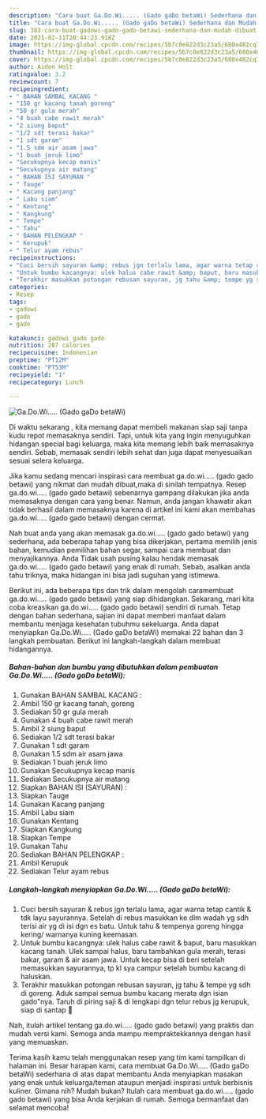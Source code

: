 ```yaml
---
description: "Cara buat Ga.Do.Wi..... (Gado gaDo betaWi) Sederhana dan Mudah Dibuat"
title: "Cara buat Ga.Do.Wi..... (Gado gaDo betaWi) Sederhana dan Mudah Dibuat"
slug: 383-cara-buat-gadowi-gado-gado-betawi-sederhana-dan-mudah-dibuat
date: 2021-02-11T20:44:23.918Z
image: https://img-global.cpcdn.com/recipes/5b7c0e822d3c23a5/680x482cq70/gadowi-gado-gado-betawi-foto-resep-utama.jpg
thumbnail: https://img-global.cpcdn.com/recipes/5b7c0e822d3c23a5/680x482cq70/gadowi-gado-gado-betawi-foto-resep-utama.jpg
cover: https://img-global.cpcdn.com/recipes/5b7c0e822d3c23a5/680x482cq70/gadowi-gado-gado-betawi-foto-resep-utama.jpg
author: Aiden Holt
ratingvalue: 3.2
reviewcount: 7
recipeingredient:
- " BAHAN SAMBAL KACANG "
- "150 gr kacang tanah goreng"
- "50 gr gula merah"
- "4 buah cabe rawit merah"
- "2 siung baput"
- "1/2 sdt terasi bakar"
- "1 sdt garam"
- "1.5 sdm air asam jawa"
- "1 buah jeruk limo"
- "Secukupnya kecap manis"
- "Secukupnya air matang"
- " BAHAN ISI SAYURAN "
- " Tauge"
- " Kacang panjang"
- " Labu siam"
- " Kentang"
- " Kangkung"
- " Tempe"
- " Tahu"
- " BAHAN PELENGKAP "
- " Kerupuk"
- " Telur ayam rebus"
recipeinstructions:
- "Cuci bersih sayuran &amp; rebus jgn terlalu lama, agar warna tetap cantik &amp; tdk layu sayurannya. Setelah di rebus masukkan ke dlm wadah yg sdh terisi air yg di isi dgn es batu. Untuk tahu &amp; tempenya goreng hingga kering/ warnanya kuning keemasan."
- "Untuk bumbu kacangnya: ulek halus cabe rawit &amp; baput, baru masukkan kacang tanah. Ulek sampai halus, baru tambahkan gula merah, terasi bakar, garam &amp; air asam jawa. Untuk kecap bisa di beri setelah memasukkan sayurannya, tp kl sya campur setelah bumbu kacang di haluskan."
- "Terakhir masukkan potongan rebusan sayuran, jg tahu &amp; tempe yg sdh di goreng. Aduk sampai semua bumbu kacang merata dgn isian gado&#34;nya. Taruh di piring saji &amp; di lengkapi dgn telur rebus jg kerupuk, siap di santap 🤤"
categories:
- Resep
tags:
- gadowi
- gado
- gado

katakunci: gadowi gado gado 
nutrition: 287 calories
recipecuisine: Indonesian
preptime: "PT12M"
cooktime: "PT53M"
recipeyield: "1"
recipecategory: Lunch

---
```



![Ga.Do.Wi..... (Gado gaDo betaWi)](https://img-global.cpcdn.com/recipes/5b7c0e822d3c23a5/680x482cq70/gadowi-gado-gado-betawi-foto-resep-utama.jpg)

Di waktu  sekarang , kita memang dapat membeli makanan siap saji tanpa kudu repot memasaknya sendiri. Tapi, untuk kita yang ingin menyuguhkan hidangan special bagi keluarga, maka kita memang lebih baik memasaknya sendiri. Sebab, memasak sendiri lebih sehat dan juga dapat menyesuaikan sesuai selera keluarga.

Jika kamu sedang mencari inspirasi cara membuat ga.do.wi..... (gado gado betawi) yang nikmat dan mudah dibuat,maka di sinilah tempatnya. Resep ga.do.wi..... (gado gado betawi)  sebenarnya gampang dilakukan jika anda memasaknya dengan cara yang benar. Namun, anda jangan khawatir akan tidak berhasil dalam memasaknya 
karena di artikel ini kami akan membahas ga.do.wi..... (gado gado betawi) dengan cermat.  



Nah buat anda yang akan memasak ga.do.wi..... (gado gado betawi) yang sederhana, ada beberapa tahap yang bisa dikerjakan, pertama memilih jenis bahan, kemudian pemilihan bahan segar, sampai cara membuat dan menyajikannya. Anda Tidak usah pusing kalau hendak memasak ga.do.wi..... (gado gado betawi) yang enak di rumah. Sebab, asalkan anda  tahu triknya, maka hidangan ini bisa jadi suguhan yang istimewa.

Berikut ini, ada beberapa tips dan trik dalam mengolah caramembuat ga.do.wi..... (gado gado betawi) yang siap dihidangkan. Sekarang, mari kita coba kreasikan ga.do.wi..... (gado gado betawi) sendiri di rumah. Tetap dengan bahan sederhana, sajian ini dapat memberi manfaat dalam membantu menjaga kesehatan tubuhmu sekeluarga. Anda dapat menyiapkan Ga.Do.Wi..... (Gado gaDo betaWi) memakai 22 bahan dan 3 langkah pembuatan. Berikut ini langkah-langkah dalam membuat hidangannya.

<!--inarticleads1-->

##### Bahan-bahan dan bumbu yang dibutuhkan dalam pembuatan Ga.Do.Wi..... (Gado gaDo betaWi):

1. Gunakan  BAHAN SAMBAL KACANG :
1. Ambil 150 gr kacang tanah, goreng
1. Sediakan 50 gr gula merah
1. Gunakan 4 buah cabe rawit merah
1. Ambil 2 siung baput
1. Sediakan 1/2 sdt terasi bakar
1. Gunakan 1 sdt garam
1. Gunakan 1.5 sdm air asam jawa
1. Sediakan 1 buah jeruk limo
1. Gunakan Secukupnya kecap manis
1. Sediakan Secukupnya air matang
1. Siapkan  BAHAN ISI (SAYURAN) :
1. Siapkan  Tauge
1. Gunakan  Kacang panjang
1. Ambil  Labu siam
1. Gunakan  Kentang
1. Siapkan  Kangkung
1. Siapkan  Tempe
1. Gunakan  Tahu
1. Sediakan  BAHAN PELENGKAP :
1. Ambil  Kerupuk
1. Sediakan  Telur ayam rebus




<!--inarticleads2-->

##### Langkah-langkah menyiapkan Ga.Do.Wi..... (Gado gaDo betaWi):

1. Cuci bersih sayuran &amp; rebus jgn terlalu lama, agar warna tetap cantik &amp; tdk layu sayurannya. Setelah di rebus masukkan ke dlm wadah yg sdh terisi air yg di isi dgn es batu. Untuk tahu &amp; tempenya goreng hingga kering/ warnanya kuning keemasan.
1. Untuk bumbu kacangnya: ulek halus cabe rawit &amp; baput, baru masukkan kacang tanah. Ulek sampai halus, baru tambahkan gula merah, terasi bakar, garam &amp; air asam jawa. Untuk kecap bisa di beri setelah memasukkan sayurannya, tp kl sya campur setelah bumbu kacang di haluskan.
1. Terakhir masukkan potongan rebusan sayuran, jg tahu &amp; tempe yg sdh di goreng. Aduk sampai semua bumbu kacang merata dgn isian gado&#34;nya. Taruh di piring saji &amp; di lengkapi dgn telur rebus jg kerupuk, siap di santap 🤤




Nah, itulah artikel tentang  ga.do.wi..... (gado gado betawi)  yang praktis dan mudah versi kami. Semoga anda mampu mempraktekkannya dengan hasil yang memuaskan. 

Terima kasih kamu telah menggunakan resep yang tim kami tampilkan di halaman ini. Besar harapan kami, cara membuat  Ga.Do.Wi..... (Gado gaDo betaWi) sederhana di atas dapat membantu Anda menyiapkan masakan yang enak untuk keluarga/teman ataupun menjadi inspirasi untuk berbisnis kuliner. Gimana nih? Mudah bukan? Itulah cara membuat ga.do.wi..... (gado gado betawi) yang bisa Anda kerjakan di rumah. Semoga bermanfaat dan selamat mencoba!

